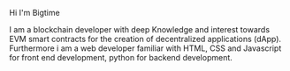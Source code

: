 Hi I'm Bigtime

I am a blockchain developer with deep Knowledge and interest towards EVM smart contracts for the creation of decentralized applications (dApp). Furthermore i am a web developer familiar with HTML, CSS and Javascript for front end development, python for backend development. 


